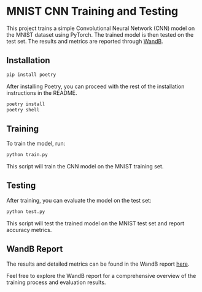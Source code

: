 # MNIST CNN Training and Testing

This project trains a simple Convolutional Neural Network (CNN) model on the MNIST dataset using PyTorch. The trained model is then tested on the test set. The results and metrics are reported through [WandB](https://wandb.ai/).

## Installation

```bash
pip install poetry
```

After installing Poetry, you can proceed with the rest of the installation instructions in the README.

```bash
poetry install
poetry shell
```

## Training

To train the model, run:

```bash
python train.py
```

This script will train the CNN model on the MNIST training set.

## Testing

After training, you can evaluate the model on the test set:

```bash
python test.py
```

This script will test the trained model on the MNIST test set and report accuracy metrics.

## WandB Report

The results and detailed metrics can be found in the WandB report [here](https://wandb.ai/y3sar/mnist-cnn/reports/Simple-CNN-training-on-MNIST--Vmlldzo1NTUxNjIz?accessToken=8ogsl9x5mitsxyjtb92m82nekz2z0vyaclm63bugcvf841lslb12m5kqksleebq9).

Feel free to explore the WandB report for a comprehensive overview of the training process and evaluation results.

